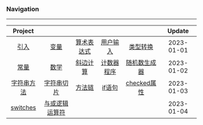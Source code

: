 ### Navigation
---
|Project|       |       |       |       | Update|
| :---: | :---: | :---: | :---: | :---: | :---: |
| [引入](https://github.com/eoooy/JavaScript/tree/main/Learn/BroCode/start/README.md) | [变量](https://github.com/eoooy/JavaScript/tree/main/Learn/BroCode/variables/README.md) | [算术表达式](https://github.com/eoooy/JavaScript/tree/main/Learn/BroCode/arithmetic_expressions/README.md) | [用户输入](https://github.com/eoooy/JavaScript/tree/main/Learn/BroCode/user_input/README.md) | [类型转换](https://github.com/eoooy/JavaScript/tree/main/Learn/BroCode/type_conversion/README.md) | 2023-01-01|
| [常量](https://github.com/eoooy/JavaScript/tree/main/Learn/BroCode/const/README.md) | [数学](https://github.com/eoooy/JavaScript/tree/main/Learn/BroCode/Math/README.md) | [斜边计算](https://github.com/eoooy/JavaScript/tree/main/Learn/BroCode/hypotenuse_calc/README.md) | [ 计数器程序](https://github.com/eoooy/JavaScript/tree/main/Learn/BroCode/counter_program/README.md) | [随机数生成器](https://github.com/eoooy/JavaScript/tree/main/Learn/BroCode/random_number_generator/README.md) | 2023-01-02|
| [字符串方法](https://github.com/eoooy/JavaScript/tree/main/Learn/BroCode/string_methods/README.md) | [字符串切片](https://github.com/eoooy/JavaScript/tree/main/Learn/BroCode/string_slicing/README.md) | [方法链](https://github.com/eoooy/JavaScript/tree/main/Learn/BroCode/method_chaining/README.md) | [if语句](https://github.com/eoooy/JavaScript/tree/main/Learn/BroCode/if_statements/README.md) | [checked属性](https://github.com/eoooy/JavaScript/tree/main/Learn/BroCode/checked_property/README.md) | 2023-01-03 |
| [switches](https://github.com/eoooy/JavaScript/tree/main/Learn/BroCode/switches/README.md) | [与或逻辑运算符](https://github.com/eoooy/JavaScript/tree/main/Learn/BroCode/AND_OR_logical_operators/README.md) |  |  | | 2023-01-04 |

